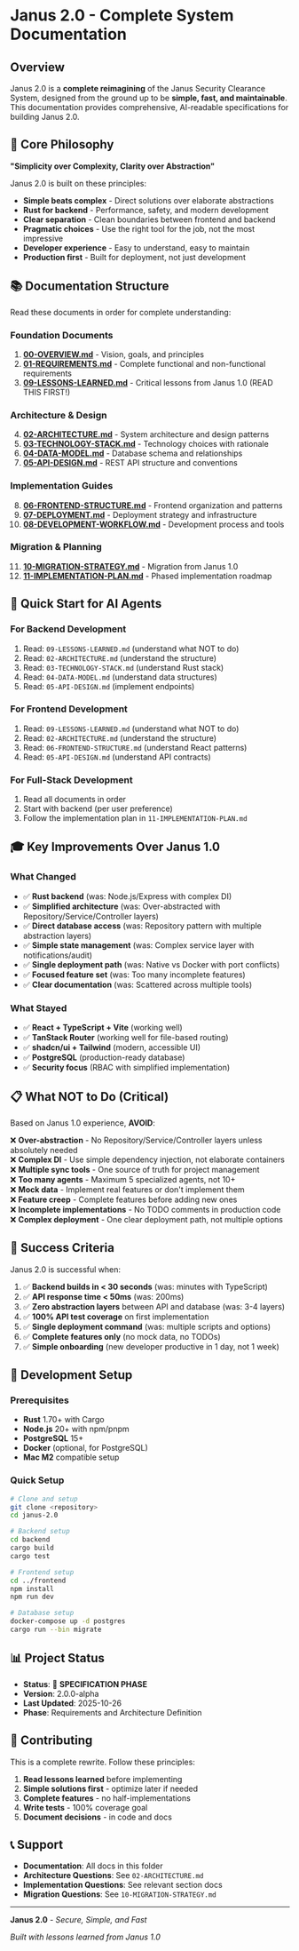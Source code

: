 # Janus 2.0 - Complete System Documentation

## Overview

Janus 2.0 is a **complete reimagining** of the Janus Security Clearance System, designed from the ground up to be **simple, fast, and maintainable**. This documentation provides comprehensive, AI-readable specifications for building Janus 2.0.

## 🎯 **Core Philosophy**

**"Simplicity over Complexity, Clarity over Abstraction"**

Janus 2.0 is built on these principles:
- **Simple beats complex** - Direct solutions over elaborate abstractions
- **Rust for backend** - Performance, safety, and modern development
- **Clear separation** - Clean boundaries between frontend and backend
- **Pragmatic choices** - Use the right tool for the job, not the most impressive
- **Developer experience** - Easy to understand, easy to maintain
- **Production first** - Built for deployment, not just development

## 📚 **Documentation Structure**

Read these documents in order for complete understanding:

### Foundation Documents
1. **[00-OVERVIEW.md](00-OVERVIEW.md)** - Vision, goals, and principles
2. **[01-REQUIREMENTS.md](01-REQUIREMENTS.md)** - Complete functional and non-functional requirements
3. **[09-LESSONS-LEARNED.md](09-LESSONS-LEARNED.md)** - Critical lessons from Janus 1.0 (READ THIS FIRST!)

### Architecture & Design
4. **[02-ARCHITECTURE.md](02-ARCHITECTURE.md)** - System architecture and design patterns
5. **[03-TECHNOLOGY-STACK.md](03-TECHNOLOGY-STACK.md)** - Technology choices with rationale
6. **[04-DATA-MODEL.md](04-DATA-MODEL.md)** - Database schema and relationships
7. **[05-API-DESIGN.md](05-API-DESIGN.md)** - REST API structure and conventions

### Implementation Guides
8. **[06-FRONTEND-STRUCTURE.md](06-FRONTEND-STRUCTURE.md)** - Frontend organization and patterns
9. **[07-DEPLOYMENT.md](07-DEPLOYMENT.md)** - Deployment strategy and infrastructure
10. **[08-DEVELOPMENT-WORKFLOW.md](08-DEVELOPMENT-WORKFLOW.md)** - Development process and tools

### Migration & Planning
11. **[10-MIGRATION-STRATEGY.md](10-MIGRATION-STRATEGY.md)** - Migration from Janus 1.0
12. **[11-IMPLEMENTATION-PLAN.md](11-IMPLEMENTATION-PLAN.md)** - Phased implementation roadmap

## 🚀 **Quick Start for AI Agents**

### For Backend Development
1. Read: `09-LESSONS-LEARNED.md` (understand what NOT to do)
2. Read: `02-ARCHITECTURE.md` (understand the structure)
3. Read: `03-TECHNOLOGY-STACK.md` (understand Rust stack)
4. Read: `04-DATA-MODEL.md` (understand data structures)
5. Read: `05-API-DESIGN.md` (implement endpoints)

### For Frontend Development
1. Read: `09-LESSONS-LEARNED.md` (understand what NOT to do)
2. Read: `02-ARCHITECTURE.md` (understand the structure)
3. Read: `06-FRONTEND-STRUCTURE.md` (understand React patterns)
4. Read: `05-API-DESIGN.md` (understand API contracts)

### For Full-Stack Development
1. Read all documents in order
2. Start with backend (per user preference)
3. Follow the implementation plan in `11-IMPLEMENTATION-PLAN.md`

## 🎓 **Key Improvements Over Janus 1.0**

### What Changed
- ✅ **Rust backend** (was: Node.js/Express with complex DI)
- ✅ **Simplified architecture** (was: Over-abstracted with Repository/Service/Controller layers)
- ✅ **Direct database access** (was: Repository pattern with multiple abstraction layers)
- ✅ **Simple state management** (was: Complex service layer with notifications/audit)
- ✅ **Single deployment path** (was: Native vs Docker with port conflicts)
- ✅ **Focused feature set** (was: Too many incomplete features)
- ✅ **Clear documentation** (was: Scattered across multiple tools)

### What Stayed
- ✅ **React + TypeScript + Vite** (working well)
- ✅ **TanStack Router** (working well for file-based routing)
- ✅ **shadcn/ui + Tailwind** (modern, accessible UI)
- ✅ **PostgreSQL** (production-ready database)
- ✅ **Security focus** (RBAC with simplified implementation)

## 📋 **What NOT to Do (Critical)**

Based on Janus 1.0 experience, **AVOID**:

❌ **Over-abstraction** - No Repository/Service/Controller layers unless absolutely needed  
❌ **Complex DI** - Use simple dependency injection, not elaborate containers  
❌ **Multiple sync tools** - One source of truth for project management  
❌ **Too many agents** - Maximum 5 specialized agents, not 10+  
❌ **Mock data** - Implement real features or don't implement them  
❌ **Feature creep** - Complete features before adding new ones  
❌ **Incomplete implementations** - No TODO comments in production code  
❌ **Complex deployment** - One clear deployment path, not multiple options  

## 🎯 **Success Criteria**

Janus 2.0 is successful when:

1. ✅ **Backend builds in < 30 seconds** (was: minutes with TypeScript)
2. ✅ **API response time < 50ms** (was: 200ms)
3. ✅ **Zero abstraction layers** between API and database (was: 3-4 layers)
4. ✅ **100% API test coverage** on first implementation
5. ✅ **Single deployment command** (was: multiple scripts and options)
6. ✅ **Complete features only** (no mock data, no TODOs)
7. ✅ **Simple onboarding** (new developer productive in 1 day, not 1 week)

## 🔧 **Development Setup**

### Prerequisites
- **Rust** 1.70+ with Cargo
- **Node.js** 20+ with npm/pnpm
- **PostgreSQL** 15+
- **Docker** (optional, for PostgreSQL)
- **Mac M2** compatible setup

### Quick Setup
```bash
# Clone and setup
git clone <repository>
cd janus-2.0

# Backend setup
cd backend
cargo build
cargo test

# Frontend setup  
cd ../frontend
npm install
npm run dev

# Database setup
docker-compose up -d postgres
cargo run --bin migrate
```

## 📊 **Project Status**

- **Status**: 📝 **SPECIFICATION PHASE**
- **Version**: 2.0.0-alpha
- **Last Updated**: 2025-10-26
- **Phase**: Requirements and Architecture Definition

## 🤝 **Contributing**

This is a complete rewrite. Follow these principles:
1. **Read lessons learned** before implementing
2. **Simple solutions first** - optimize later if needed
3. **Complete features** - no half-implementations
4. **Write tests** - 100% coverage goal
5. **Document decisions** - in code and docs

## 📞 **Support**

- **Documentation**: All docs in this folder
- **Architecture Questions**: See `02-ARCHITECTURE.md`
- **Implementation Questions**: See relevant section docs
- **Migration Questions**: See `10-MIGRATION-STRATEGY.md`

---

**Janus 2.0** - *Secure, Simple, and Fast*

*Built with lessons learned from Janus 1.0*

